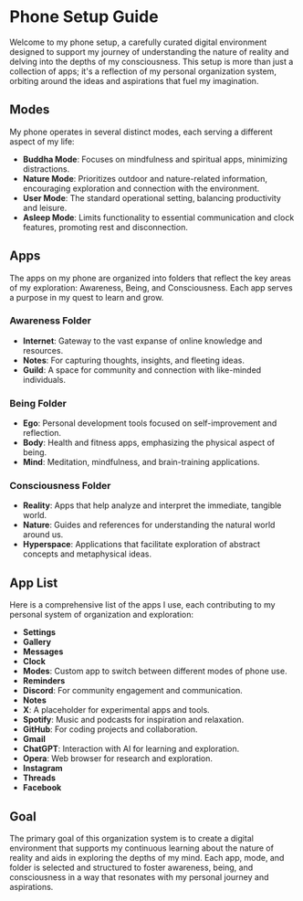 # Phone Setup Guide

Welcome to my phone setup, a carefully curated digital environment designed to support my journey of understanding the nature of reality and delving into the depths of my consciousness. This setup is more than just a collection of apps; it's a reflection of my personal organization system, orbiting around the ideas and aspirations that fuel my imagination.

## Modes

My phone operates in several distinct modes, each serving a different aspect of my life:

- **Buddha Mode**: Focuses on mindfulness and spiritual apps, minimizing distractions.
- **Nature Mode**: Prioritizes outdoor and nature-related information, encouraging exploration and connection with the environment.
- **User Mode**: The standard operational setting, balancing productivity and leisure.
- **Asleep Mode**: Limits functionality to essential communication and clock features, promoting rest and disconnection.

## Apps

The apps on my phone are organized into folders that reflect the key areas of my exploration: Awareness, Being, and Consciousness. Each app serves a purpose in my quest to learn and grow.

### Awareness Folder

- **Internet**: Gateway to the vast expanse of online knowledge and resources.
- **Notes**: For capturing thoughts, insights, and fleeting ideas.
- **Guild**: A space for community and connection with like-minded individuals.

### Being Folder

- **Ego**: Personal development tools focused on self-improvement and reflection.
- **Body**: Health and fitness apps, emphasizing the physical aspect of being.
- **Mind**: Meditation, mindfulness, and brain-training applications.

### Consciousness Folder

- **Reality**: Apps that help analyze and interpret the immediate, tangible world.
- **Nature**: Guides and references for understanding the natural world around us.
- **Hyperspace**: Applications that facilitate exploration of abstract concepts and metaphysical ideas.

## App List

Here is a comprehensive list of the apps I use, each contributing to my personal system of organization and exploration:

- **Settings**
- **Gallery**
- **Messages**
- **Clock**
- **Modes**: Custom app to switch between different modes of phone use.
- **Reminders**
- **Discord**: For community engagement and communication.
- **Notes**
- **X**: A placeholder for experimental apps and tools.
- **Spotify**: Music and podcasts for inspiration and relaxation.
- **GitHub**: For coding projects and collaboration.
- **Gmail**
- **ChatGPT**: Interaction with AI for learning and exploration.
- **Opera**: Web browser for research and exploration.
- **Instagram**
- **Threads**
- **Facebook**

## Goal

The primary goal of this organization system is to create a digital environment that supports my continuous learning about the nature of reality and aids in exploring the depths of my mind. Each app, mode, and folder is selected and structured to foster awareness, being, and consciousness in a way that resonates with my personal journey and aspirations.
